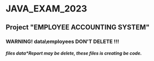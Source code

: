 # JAVA_EXAM_2023
## Project "EMPLOYEE ACCOUNTING SYSTEM"

### WARNING!  data\employees  DON'T DELETE !!!
##### files  data\*Report  may be delete, these files is creating be code.
